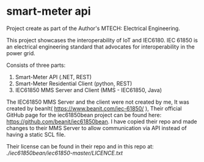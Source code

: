 # smart-meter api
Project create as part of the Author's MTECH: Electrical Engineering.

This project showcases the interoperability of IoT and IEC6180. IEC 61850 is an electrical engineering standard that advocates for interoperability in the power grid.

Consists of three parts:
1) Smart-Meter API (.NET, REST)
2) Smart-Meter Residential Client (python, REST)
3) IEC61850 MMS Server and Client (MMS - IEC61850, Java)

The IEC61850 MMS Server and the client were not created by me, It was created by beanIt( https://www.beanit.com/iec-61850/ ),
Their official GitHub page for the iec61850bean project can be found here: https://github.com/beanit/iec61850bean.
I have copied their repo and made changes to their MMS Server to allow communication via API instead of having a static SCL file.

Their license can be found in their repo and in this repo at: _./iec61850bean/iec61850-master/LICENCE.txt_

